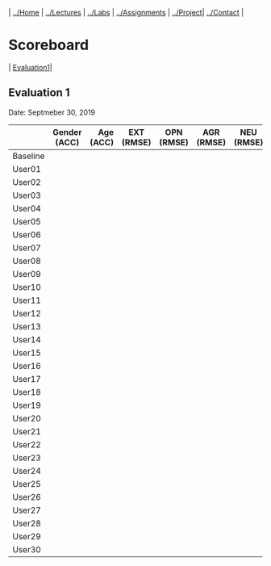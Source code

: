 | [../Home](index.md) | [../Lectures](lectures.md) | [../Labs](labs.md) | [../Assignments](assignments.md) | [../Project](project.md)| [../Contact](contact.md) |


# Scoreboard

| [Evaluation1](scores/evaluation1.md)|

## Evaluation 1

Date: Septmeber 30, 2019

|       | Gender (ACC) | Age (ACC) | EXT (RMSE) | OPN (RMSE) | AGR (RMSE) | NEU (RMSE) | CON (RMSE) |
|-------|--------------|----------:|------------|------------|------------|------------|------------|
| Baseline |              |           |            |            |            |            |            |
| User01 |              |           |            |            |            |            |            |
| User02 |              |           |            |            |            |            |            |
| User03 |              |           |            |            |            |            |            |
| User04 |              |           |            |            |            |            |            |
| User05 |              |           |            |            |            |            |            |
| User06 |              |           |            |            |            |            |            |
| User07 |              |           |            |            |            |            |            |
| User08 |              |           |            |            |            |            |            |
| User09 |              |           |            |            |            |            |            |
| User10 |              |           |            |            |            |            |            |
| User11 |              |           |            |            |            |            |            |
| User12 |              |           |            |            |            |            |            |
| User13 |              |           |            |            |            |            |            |
| User14 |              |           |            |            |            |            |            |
| User15 |              |           |            |            |            |            |            |
| User16 |              |           |            |            |            |            |            |
| User17 |              |           |            |            |            |            |            |
| User18 |              |           |            |            |            |            |            |
| User19 |              |           |            |            |            |            |            |
| User20 |              |           |            |            |            |            |            |
| User21 |              |           |            |            |            |            |            |
| User22 |              |           |            |            |            |            |            |
| User23 |              |           |            |            |            |            |            |
| User24 |              |           |            |            |            |            |            |
| User25 |              |           |            |            |            |            |            |
| User26 |              |           |            |            |            |            |            |
| User27 |              |           |            |            |            |            |            |
| User28 |              |           |            |            |            |            |            |
| User29 |              |           |            |            |            |            |            |
| User30 |              |           |            |            |            |            |            |

